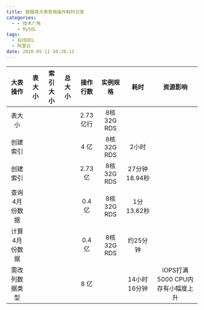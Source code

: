 ```yaml
---
title: 数据库大表常用操作耗时记录
categories:
  - - 技术广角
    - MySQL
tags:
  - 在线DDL
  - 阿里云
date: 2020-05-11 10:28:11
---
```


|    大表操作    | 表大小 | 索引大小 | 总大小 | 操作行数  |  实例规格  |     耗时      |             资源影响             |
| :------------: | :----: | :------: | :----: | :-------: | :--------: | :-----------: | :------------------------------: |
|     表大小     |        |          |        | 2.73 亿行 | 8核32G RDS |               |                                  |
|    创建索引    |        |          |        |   4 亿    | 8核32G RDS |     2小时     |                                  |
|    创建索引    |        |          |        |  2.73 亿  | 8核32G RDS | 27分钟18.94秒 |                                  |
| 查询4月份数据  |        |          |        |  0.4 亿   | 8核32G RDS |  1分13.62秒   |                                  |
| 计算4月份数据  |        |          |        |  0.4 亿   | 8核32G RDS |   约25分钟    |                                  |
| 需改列数据类型 |        |          |        |   8 亿    |            | 14小时16分钟  | IOPS打满5000 CPU内存有小幅度上升 |

